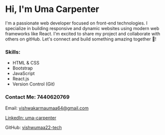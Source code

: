 <div>
          <h1>Hi, I'm Uma Carpenter</h1>
          <p>
            I'm a passionate web developer focused on front-end technologies. 
            I specialize in building responsive and dynamic websites using modern web frameworks like React. 
            I'm excited to share my project and collaborate with others on gitHub.
            Let's connect and build something amazing together <span>&#x1f91d;</span>!
          </p>
          <h3>Skills:</h3>
          <ul>
            <li>HTML & CSS</li>
            <li>Bootstrap</li>
            <li>JavaScript</li>
            <li>React.js</li>
            <li>Version Control (Git)</li>
          </ul>
          <h3>Contact Me: 7440620769</h3>
          <p>Email: <a href="mailto:vishwakarmauma64@gmail.com">vishwakarmaumaa64@gmail.com </p>
          <p>LinkedIn: <a href="https://linkedin.com/in/uma-vishwakarma-a35b39341">uma-carpenter</a></p>
          <p>GitHub: <a href="https://github.com/vishwumaa22-tech"</a>vishwumaa22-tech</p>
        </div> 
